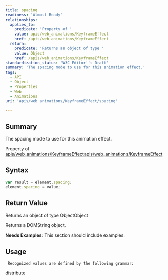 ```yaml
---
title: spacing
readiness: 'Almost Ready'
relationships:
  applies_to:
    predicate: 'Property of '
    value: apis/web_animations/KeyframeEffect
    href: /apis/web_animations/KeyframeEffect
  return:
    predicate: 'Returns an object of type '
    value: Object
    href: /apis/web_animations/KeyframeEffect
standardization_status: 'W3C Editor''s Draft'
summary: 'The spacing mode to use for this animation effect.'
tags:
  - API
  - Object
  - Properties
  - Web
  - Animations
uri: 'apis/web animations/KeyframeEffect/spacing'

---
```

## Summary

The spacing mode to use for this animation effect.

Property of [apis/web\_animations/KeyframeEffect](/apis/web_animations/KeyframeEffect)[apis/web\_animations/KeyframeEffect](/apis/web_animations/KeyframeEffect)

## Syntax

``` js
var result = element.spacing;
element.spacing = value;
```

## Return Value

Returns an object of type ObjectObject

Returns a DOMString object.

**Needs Examples**: This section should include examples.

## Usage

     Recognized values are defined by the following grammar:

distribute
